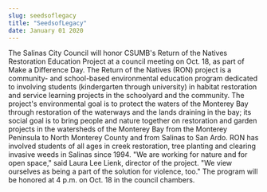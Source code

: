 ```yaml
---
slug: seedsoflegacy
title: "SeedsofLegacy"
date: January 01 2020
---
```


 
<p>
  The Salinas City Council will honor CSUMB's Return of the Natives Restoration
  Education Project at a council meeting on Oct. 18, as part of Make a
  Difference Day. The Return of the Natives (RON) project is a community- and
  school-based environmental education program dedicated to involving students
  (kindergarten through university) in habitat restoration and service learning
  projects in the schoolyard and the community. The project's environmental goal
  is to protect the waters of the Monterey Bay through restoration of the
  waterways and the lands draining in the bay; its social goal is to bring
  people and nature together on restoration and garden projects in the
  watersheds of the Monterey Bay from the Monterey Peninsula to North Monterey
  County and from Salinas to San Ardo. RON has involved students of all ages in
  creek restoration, tree planting and clearing invasive weeds in Salinas since
  1994. "We are working for nature and for open space," said Laura Lee Lienk,
  director of the project. "We view ourselves as being a part of the solution
  for violence, too." The program will be honored at 4 p.m. on Oct. 18 in the
  council chambers.
</p>
 
